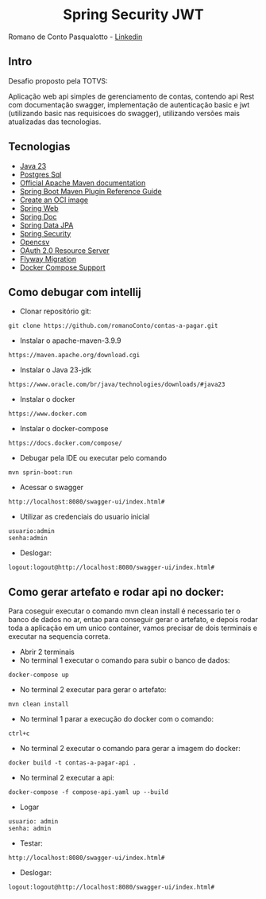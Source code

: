 <h1 align="center">
  Spring Security JWT
</h1>

Romano de Conto Pasqualotto - [Linkedin](www.linkedin.com/in/romano-de-conto-pasqualotto)

## Intro
Desafio proposto pela TOTVS:

Aplicação web api simples de gerenciamento de contas, contendo api Rest com documentação swagger, implementação de autenticação basic e jwt (utilizando basic nas requisicoes do swagger), utilizando versões mais atualizadas das tecnologias.

## Tecnologias

* [Java 23](https://www.oracle.com/java/technologies/javase-jdk23-doc-downloads.html)
* [Postgres Sql](https://www.postgresql.org/docs/)
* [Official Apache Maven documentation](https://maven.apache.org/guides/index.html)
* [Spring Boot Maven Plugin Reference Guide](https://docs.spring.io/spring-boot/3.4.3/maven-plugin)
* [Create an OCI image](https://docs.spring.io/spring-boot/3.4.3/maven-plugin/build-image.html)
* [Spring Web](https://docs.spring.io/spring-boot/3.4.3/reference/web/servlet.html)
* [Spring Doc](https://springdoc.org)
* [Spring Data JPA](https://docs.spring.io/spring-boot/3.4.3/reference/data/sql.html#data.sql.jpa-and-spring-data)
* [Spring Security](https://spring.io/projects/spring-security)
* [Opencsv](https://opencsv.sourceforge.net)
* [OAuth 2.0 Resource Server](https://docs.spring.io/spring-security/reference/servlet/oauth2/resource-server/index.html)
* [Flyway Migration](https://docs.spring.io/spring-boot/3.4.3/how-to/data-initialization.html#howto.data-initialization.migration-tool.flyway)
* [Docker Compose Support](https://docs.spring.io/spring-boot/3.4.3/reference/features/dev-services.html#features.dev-services.docker-compose)

## Como debugar com intellij

- Clonar repositório git:

```
git clone https://github.com/romanoConto/contas-a-pagar.git
```

- Instalar o apache-maven-3.9.9
```
https://maven.apache.org/download.cgi
```

- Instalar o Java 23-jdk
```
https://www.oracle.com/br/java/technologies/downloads/#java23
```

- Instalar o docker
```
https://www.docker.com
```

- Instalar o docker-compose 
```
https://docs.docker.com/compose/
 ```

- Debugar pela IDE ou executar pelo comando
```
mvn sprin-boot:run
```

- Acessar o swagger
```
http://localhost:8080/swagger-ui/index.html#
```

- Utilizar as credenciais do usuario inicial
```
usuario:admin
senha:admin
```

- Deslogar:
```
logout:logout@http://localhost:8080/swagger-ui/index.html#
```

## Como gerar artefato e rodar api no docker:

Para coseguir executar o comando mvn clean install é necessario ter o banco de dados no ar, entao para conseguir gerar o artefato, e depois rodar toda a aplicação em um unico container, vamos precisar de dois terminais e executar na sequencia correta.

- Abrir 2 terminais
- No terminal 1 executar o comando para subir o banco de dados:
```
docker-compose up
```

- No terminal 2 executar para gerar o artefato:
```
mvn clean install
```

- No terminal 1 parar a execução do docker com o comando:
```
ctrl+c
```

- No terminal 2 executar o comando para gerar a imagem do docker:
```
docker build -t contas-a-pagar-api .
```

- No terminal 2 executar a api:
```
docker-compose -f compose-api.yaml up --build
```

- Logar
```
usuario: admin
senha: admin
```

- Testar:

``` 
http://localhost:8080/swagger-ui/index.html#
```
- Deslogar:
```
logout:logout@http://localhost:8080/swagger-ui/index.html#
```